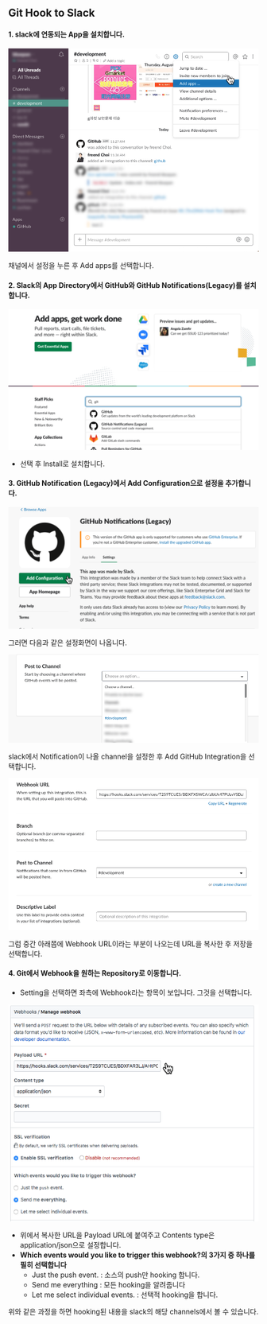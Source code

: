 ## Git Hook to Slack

#### 1. slack에 연동되는 App을 설치합니다.

![app 설치](SlackToGit/step01.png)

채널에서 설정을 누른 후 Add apps를 선택합니다.

#### 2. Slack의 App Directory에서 GitHub와 GitHub Notifications(Legacy)를 설치합니다.

![app Directory](SlackToGit/step02.png)

- 선택 후 Install로 설치합니다.

#### 3. GitHub Notification (Legacy)에서 Add Configuration으로 설정을 추가합니다.

![](SlackToGit/step03.png)

그러면 다음과 같은 설정화면이 나옵니다.

![](SlackToGit/step04.png)

slack에서 Notification이 나올 channel을 설정한 후 Add GitHub Integration을 선택합니다.

![](SlackToGit/step05.png)

그럼 중간 아래쯤에 Webhook URL이라는 부분이 나오는데 URL을 복사한 후 저장을 선택합니다.

#### 4. Git에서 Webhook을 원하는 Repository로 이동합니다.

- Setting을 선택하면 좌측에 Webhook라는 항목이 보입니다. 그것을 선택합니다.

![](SlackToGit/step06.png)

- 위에서 복사한 URL을 Payload URL에 붙여주고 Contents type은 application/json으로 설정합니다.
- **Which events would you like to trigger this webhook?의 3가지 중 하나를 필히 선택합니다**
  - Just the push event. : 소스의 push만 hooking 합니다.
  - Send me everything : 모든 hooking을 알려줍니다
  - Let me select individual events. : 선택적 hooking을 합니다.

위와 같은 과정을 하면 hooking된 내용을 slack의 해당 channels에서 볼 수 있습니다.